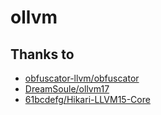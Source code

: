 # ollvm

## Thanks to 
* [obfuscator-llvm/obfuscator](https://github.com/obfuscator-llvm/obfuscator)
* [DreamSoule/ollvm17](https://github.com/DreamSoule/ollvm17)
* [61bcdefg/Hikari-LLVM15-Core](https://github.com/61bcdefg/)
